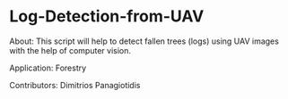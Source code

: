 # Log-Detection-from-UAV

About:
This script will help to detect fallen trees (logs) using UAV images with the help of computer vision.

Application: Forestry

Contributors: Dimitrios Panagiotidis
